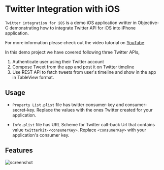 # Twitter Integration with iOS

`Twitter integration for iOS` is a demo iOS application writter in Objective-C demonstrating how to integrate Twitter API for iOS into iPhone application. 

For more information please check out the video tutorial on [YouTube](https://www.youtube.com/watch?v=jLfxcSnfrP8&t=5s)

In this demo project we have covered following three Twitter APIs,
1. Authenticate user using their Twitter account
2. Compose Tweet from the app and post it on Twitter timeline
3. Use REST API to fetch tweets from user's timeline and show in the app in TableView format.

## Usage
* `Property List.plist` file has twitter consumer-key and consumer-secret-key. Replace the values with the ones Twitter created for your application.

* `Info.plist` file has URL Scheme for Twitter call-back Url that contains value `twitterkit-<consumerKey>`. Replace `<consumerKey>` with your application's consumer key.

## Features
![screenshot](https://i.imgur.com/hE0GIkH.png)
